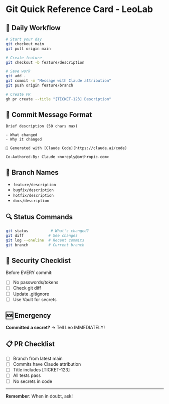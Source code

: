 # Git Quick Reference Card - LeoLab

## 🚀 Daily Workflow

```bash
# Start your day
git checkout main
git pull origin main

# Create feature
git checkout -b feature/description

# Save work
git add .
git commit -m "Message with Claude attribution"
git push origin feature/branch

# Create PR
gh pr create --title "[TICKET-123] Description"
```

## 📝 Commit Message Format

```
Brief description (50 chars max)

- What changed
- Why it changed

🤖 Generated with [Claude Code](https://claude.ai/code)

Co-Authored-By: Claude <noreply@anthropic.com>
```

## 🌳 Branch Names

- `feature/description`
- `bugfix/description`
- `hotfix/description`
- `docs/description`

## 🔍 Status Commands

```bash
git status          # What's changed?
git diff           # See changes
git log --oneline  # Recent commits
git branch         # Current branch
```

## 🚨 Security Checklist

Before EVERY commit:
- [ ] No passwords/tokens
- [ ] Check git diff
- [ ] Update .gitignore
- [ ] Use Vault for secrets

## 🆘 Emergency

**Committed a secret?** → Tell Leo IMMEDIATELY!

## 📋 PR Checklist

- [ ] Branch from latest main
- [ ] Commits have Claude attribution
- [ ] Title includes [TICKET-123]
- [ ] All tests pass
- [ ] No secrets in code

---
**Remember**: When in doubt, ask!
